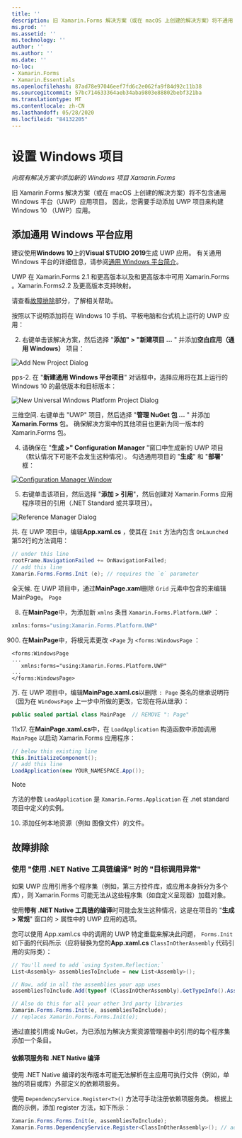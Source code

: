 ```yaml
---
title: ''
description: 旧 Xamarin.Forms 解决方案（或在 macOS 上创建的解决方案）将不通用 Windows 平台项目，因此本文介绍如何向现有解决方案添加新的 UWP 项目 Xamarin.Forms 。
ms.prod: ''
ms.assetid: ''
ms.technology: ''
author: ''
ms.author: ''
ms.date: ''
no-loc:
- Xamarin.Forms
- Xamarin.Essentials
ms.openlocfilehash: 87ad78e97046eef7fd6c2e062fa9f84d92c11b38
ms.sourcegitcommit: 57bc714633364aeb34aba9803e88802bebf321ba
ms.translationtype: MT
ms.contentlocale: zh-CN
ms.lasthandoff: 05/28/2020
ms.locfileid: "84132205"
---
```

# <a name="setup-windows-projects"></a>设置 Windows 项目

_向现有解决方案中添加新的 Windows 项目 Xamarin.Forms_

旧 Xamarin.Forms 解决方案（或在 macOS 上创建的解决方案）将不包含通用 Windows 平台（UWP）应用项目。 因此，您需要手动添加 UWP 项目来构建 Windows 10 （UWP）应用。

## <a name="add-a-universal-windows-platform-app"></a>添加通用 Windows 平台应用

建议使用**Windows 10**上的**Visual STUDIO 2019**生成 UWP 应用。 有关通用 Windows 平台的详细信息，请参阅[通用 Windows 平台简介](/windows/uwp/get-started/universal-application-platform-guide/)。

UWP 在 Xamarin.Forms 2.1 和更高版本以及和更高版本中可用 Xamarin.Forms 。Xamarin.Forms2.2 及更高版本支持映射。

请查看<a href="#troubleshooting">故障排除</a>部分，了解相关帮助。

按照以下说明添加将在 Windows 10 手机、平板电脑和台式机上运行的 UWP 应用：

 2. 右键单击该解决方案，然后选择 "**添加" > "新建项目 ...** " 并添加**空白应用（通用 Windows）** 项目：

  ![](universal-images/add-wu.png "Add New Project Dialog")

 pps-2. 在 "**新建通用 Windows 平台项目**" 对话框中，选择应用将在其上运行的 Windows 10 的最低版本和目标版本：

  ![](universal-images/target-version.png "New Universal Windows Platform Project Dialog")

 三维空间. 右键单击 "UWP" 项目，然后选择 "**管理 NuGet 包 ...** " 并添加 **Xamarin.Forms** 包。 确保解决方案中的其他项目也更新为同一版本的 Xamarin.Forms 包。

 4. 请确保在 "**生成 >" Configuration Manager** "窗口中生成新的 UWP 项目（默认情况下可能不会发生这种情况）。 勾选通用项目的 "**生成**" 和 "**部署**" 框：

  [![](universal-images/configuration-sml.png "Configuration Manager Window")](universal-images/configuration.png#lightbox "Configuration Manager Window")

 5. 右键单击该项目，然后选择 "**添加 > 引用**"，然后创建对 Xamarin.Forms 应用程序项目的引用（.NET Standard 或共享项目）。

  ![](universal-images/addref-sml.png "Reference Manager Dialog")

 共. 在 UWP 项目中，编辑**App.xaml.cs** ，使其在 `Init` 方法内包含 `OnLaunched` 第52行的方法调用：

```csharp
// under this line
rootFrame.NavigationFailed += OnNavigationFailed;
// add this line
Xamarin.Forms.Forms.Init (e); // requires the `e` parameter
```

 全天候. 在 UWP 项目中，通过**MainPage.xaml**删除 `Grid` 元素中包含的来编辑 MainPage。 `Page`

 8. 在**MainPage**中，为添加新 `xmlns` 条目 `Xamarin.Forms.Platform.UWP` ：

```csharp
xmlns:forms="using:Xamarin.Forms.Platform.UWP"
```

 900. 在**MainPage**中，将根元素更改 `<Page` 为 `<forms:WindowsPage` ：

```xaml
<forms:WindowsPage
...
   xmlns:forms="using:Xamarin.Forms.Platform.UWP"
...
</forms:WindowsPage>
```

 万. 在 UWP 项目中，编辑**MainPage.xaml.cs**以删除 `: Page` 类名的继承说明符（因为在 `WindowsPage` 上一步中所做的更改，它现在将从继承）：

```csharp
public sealed partial class MainPage  // REMOVE ": Page"
```

 11x17. 在**MainPage.xaml.cs**中，在 `LoadApplication` 构造函数中添加调用 `MainPage` 以启动 Xamarin.Forms 应用程序：

```csharp
// below this existing line
this.InitializeComponent();
// add this line
LoadApplication(new YOUR_NAMESPACE.App());
```

> [!NOTE]
> 方法的参数 `LoadApplication` 是 `Xamarin.Forms.Application` 在 .net standard 项目中定义的实例。

<!--
11 . Double-click **Package.appxmanifest** to set these capabilities
  that are often required:

  Capabilities set:

  * Internet (Client)
  * Location
-->

10. 添加任何本地资源（例如 图像文件）的文件。

## <a name="troubleshooting"></a>故障排除

<a name="target-invocation-exception" />

### <a name="target-invocation-exception-when-using-compile-with-net-native-tool-chain"></a>使用 "使用 .NET Native 工具链编译" 时的 "目标调用异常"

如果 UWP 应用引用多个程序集（例如，第三方控件库，或应用本身拆分为多个库），则 Xamarin.Forms 可能无法从这些程序集（如自定义呈现器）加载对象。

使用**带有 .NET Native 工具链的编译**时可能会发生这种情况，这是在项目的 "**生成 > 常规**" 窗口的 > 属性中的 UWP 应用的选项。

您可以使用 App.xaml.cs 中的调用的 UWP 特定重载来解决此问题， `Forms.Init` 如下面的代码所示（应将替换为您的**App.xaml.cs** `ClassInOtherAssembly` 代码引用的实际类）：

```csharp
// You'll need to add `using System.Reflection;`
List<Assembly> assembliesToInclude = new List<Assembly>();

// Now, add in all the assemblies your app uses
assembliesToInclude.Add(typeof (ClassInOtherAssembly).GetTypeInfo().Assembly);

// Also do this for all your other 3rd party libraries
Xamarin.Forms.Forms.Init(e, assembliesToInclude);
// replaces Xamarin.Forms.Forms.Init(e);
```

通过直接引用或 NuGet，为已添加为解决方案资源管理器中的引用的每个程序集添加一个条目。

#### <a name="dependency-services-and-net-native-compilation"></a>依赖项服务和 .NET Native 编译

使用 .NET Native 编译的发布版本可能无法解析在主应用可执行文件（例如，单独的项目或库）外部定义的依赖项服务。

使用 `DependencyService.Register<T>()` 方法可手动注册依赖项服务类。 根据上面的示例，添加 register 方法，如下所示：

```csharp
Xamarin.Forms.Forms.Init(e, assembliesToInclude);
Xamarin.Forms.DependencyService.Register<ClassInOtherAssembly>(); // add this
```
